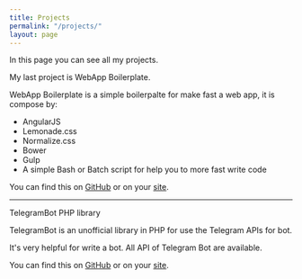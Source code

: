 ```yaml
---
title: Projects
permalink: "/projects/"
layout: page
---
```


In this page you can see all my projects.

My last project is WebApp Boilerplate.

WebApp Boilerplate is a simple boilerpalte for make fast a web app, it is compose by:

+	AngularJS
+	Lemonade.css
+	Normalize.css
+	Bower
+	Gulp
+	A simple Bash or Batch script for help you to more fast write code

You can find this on [GitHub](https://github.com/paranoiasystem/WebApp-Boilerplate) or on your [site](http://marcoferraioli.com/WebApp-Boilerplate/).

----


TelegramBot PHP library

TelegramBot is an unofficial library in PHP for use the Telegram APIs for bot.

It's very helpful for write a bot. All API of Telegram Bot are available.

You can find this on [GitHub](https://github.com/paranoiasystem/TelegramBot-PHP-library) or on your [site](http://marcoferraioli.com/TelegramBot-PHP-library).
